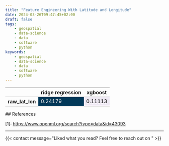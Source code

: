 ```yaml
---
title: "Feature Engineering With Latitude and Longitude"
date: 2024-03-26T09:47:45+02:00
draft: false
tags:
    - geospatial
    - data-science
    - data
    - software
    - python
keywords:
    - geospatial
    - data-science
    - data
    - software
    - python
---
```


<style type="text/css">
#T_fbc5b_row0_col0 {
  background-color: #023858;
  color: #f1f1f1;
}
#T_fbc5b_row0_col1 {
  background-color: #eee9f3;
  color: #000000;
}
</style>
<table id="T_fbc5b">
  <thead>
    <tr>
      <th class="blank level0" >&nbsp;</th>
      <th id="T_fbc5b_level0_col0" class="col_heading level0 col0" >ridge regression</th>
      <th id="T_fbc5b_level0_col1" class="col_heading level0 col1" >xgboost</th>
    </tr>
  </thead>
  <tbody>
    <tr>
      <th id="T_fbc5b_level0_row0" class="row_heading level0 row0" >raw_lat_lon</th>
      <td id="T_fbc5b_row0_col0" class="data row0 col0" >0.24179</td>
      <td id="T_fbc5b_row0_col1" class="data row0 col1" >0.11113</td>
    </tr>
  </tbody>
</table>
## References

\[1\]: https://www.openml.org/search?type=data&id=43093

---

{{< contact message="Liked what you read? Feel free to reach out on " >}}